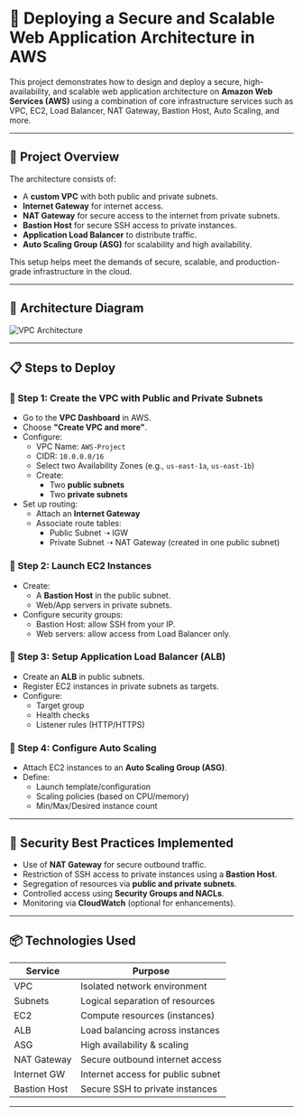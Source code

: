 # 🚀 Deploying a Secure and Scalable Web Application Architecture in AWS

This project demonstrates how to design and deploy a secure, high-availability, and scalable web application architecture on **Amazon Web Services (AWS)** using a combination of core infrastructure services such as VPC, EC2, Load Balancer, NAT Gateway, Bastion Host, Auto Scaling, and more.

---

## 🧠 Project Overview

The architecture consists of:

- A **custom VPC** with both public and private subnets.
- **Internet Gateway** for internet access.
- **NAT Gateway** for secure access to the internet from private subnets.
- **Bastion Host** for secure SSH access to private instances.
- **Application Load Balancer** to distribute traffic.
- **Auto Scaling Group (ASG)** for scalability and high availability.

This setup helps meet the demands of secure, scalable, and production-grade infrastructure in the cloud.

---

## 🧩 Architecture Diagram

![VPC Architecture](VPC.jpeg)

---

## 📋 Steps to Deploy

### 🔹 Step 1: Create the VPC with Public and Private Subnets
- Go to the **VPC Dashboard** in AWS.
- Choose **"Create VPC and more"**.
- Configure:
  - VPC Name: `AWS-Project`
  - CIDR: `10.0.0.0/16`
  - Select two Availability Zones (e.g., `us-east-1a`, `us-east-1b`)
  - Create:
    - Two **public subnets**
    - Two **private subnets**
- Set up routing:
  - Attach an **Internet Gateway**
  - Associate route tables:
    - Public Subnet ➝ IGW
    - Private Subnet ➝ NAT Gateway (created in one public subnet)

### 🔹 Step 2: Launch EC2 Instances
- Create:
  - A **Bastion Host** in the public subnet.
  - Web/App servers in private subnets.
- Configure security groups:
  - Bastion Host: allow SSH from your IP.
  - Web servers: allow access from Load Balancer only.

### 🔹 Step 3: Setup Application Load Balancer (ALB)
- Create an **ALB** in public subnets.
- Register EC2 instances in private subnets as targets.
- Configure:
  - Target group
  - Health checks
  - Listener rules (HTTP/HTTPS)

### 🔹 Step 4: Configure Auto Scaling
- Attach EC2 instances to an **Auto Scaling Group (ASG)**.
- Define:
  - Launch template/configuration
  - Scaling policies (based on CPU/memory)
  - Min/Max/Desired instance count

---

## 🔐 Security Best Practices Implemented

- Use of **NAT Gateway** for secure outbound traffic.
- Restriction of SSH access to private instances using a **Bastion Host**.
- Segregation of resources via **public and private subnets**.
- Controlled access using **Security Groups and NACLs**.
- Monitoring via **CloudWatch** (optional for enhancements).

---

## 📦 Technologies Used

| Service         | Purpose                          |
|----------------|----------------------------------|
| VPC            | Isolated network environment     |
| Subnets        | Logical separation of resources  |
| EC2            | Compute resources (instances)    |
| ALB            | Load balancing across instances  |
| ASG            | High availability & scaling      |
| NAT Gateway    | Secure outbound internet access  |
| Internet GW    | Internet access for public subnet|
| Bastion Host   | Secure SSH to private instances  |

---
